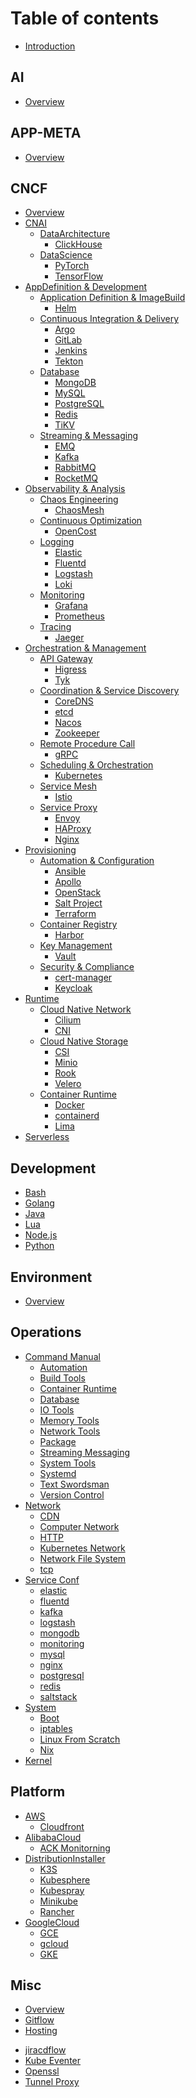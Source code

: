 # Table of contents

- [Introduction](/README.md)

## AI

- [Overview](AI/README.md)

## APP-META

- [Overview](APP-META/README.md)

## CNCF

- [Overview](CNCF/README.md)
- [CNAI](CNCF/CNAI/README.md)
  - [DataArchitecture]()
    - [ClickHouse](CNCF/CNAI/DataArchitecture/clickhouse.md)
  - [DataScience]()
    - [PyTorch](CNCF/CNAI/DataScience/pytorch.md)
    - [TensorFlow](CNCF/CNAI/DataScience/tensorflow.md)
- [AppDefinition & Development](CNCF/AppDefinitionDevelopment/README.md)
  - [Application Definition & ImageBuild]()
    - [Helm](CNCF/AppDefinitionDevelopment/ApplicationDefinitionImageBuild/helm.md)
  - [Continuous Integration & Delivery]()
    - [Argo](CNCF/AppDefinitionDevelopment/ContinuousIntegrationDelivery/argo.md)
    - [GitLab](CNCF/AppDefinitionDevelopment/ContinuousIntegrationDelivery/gitlab.md)
    - [Jenkins](CNCF/AppDefinitionDevelopment/ContinuousIntegrationDelivery/jenkins.md)
    - [Tekton](CNCF/AppDefinitionDevelopment/ContinuousIntegrationDelivery/tekton.md)
  - [Database]()
    - [MongoDB](CNCF/AppDefinitionDevelopment/Database/mongodb.md)
    - [MySQL](CNCF/AppDefinitionDevelopment/Database/mysql.md)
    - [PostgreSQL](CNCF/AppDefinitionDevelopment/Database/postgresql.md)
    - [Redis](CNCF/AppDefinitionDevelopment/Database/redis.md)
    - [TiKV](CNCF/AppDefinitionDevelopment/Database/tikv.md)
  - [Streaming & Messaging]()
    - [EMQ](CNCF/AppDefinitionDevelopment/StreamingMessaging/emqx.md)
    - [Kafka](CNCF/AppDefinitionDevelopment/StreamingMessaging/kafka.md)
    - [RabbitMQ](CNCF/AppDefinitionDevelopment/StreamingMessaging/rabbitmq.md)
    - [RocketMQ](CNCF/AppDefinitionDevelopment/StreamingMessaging/rocketmq.md)
- [Observability & Analysis](CNCF/ObservabilityAnalysis/README.md)
  - [Chaos Engineering]()
    - [ChaosMesh](CNCF/ObservabilityAnalysis/ChaosEngineering/chaosmesh.md)
  - [Continuous Optimization]()
    - [OpenCost](CNCF/ObservabilityAnalysis/ContinuousOptimization/opencost.md)
  - [Logging]()
    - [Elastic](CNCF/ObservabilityAnalysis/Logging/elastic.md)
    - [Fluentd](CNCF/ObservabilityAnalysis/Logging/fluentd.md)
    - [Logstash](CNCF/ObservabilityAnalysis/Logging/logstash.md)
    - [Loki](CNCF/ObservabilityAnalysis/Logging/loki.md)
  - [Monitoring]()
    - [Grafana](CNCF/ObservabilityAnalysis/Monitoring/grafana.md)
    - [Prometheus](CNCF/ObservabilityAnalysis/Monitoring/prometheus.md)
  - [Tracing]()
    - [Jaeger](CNCF/ObservabilityAnalysis/Tracing/jaeger.md)
- [Orchestration & Management](CNCF/OrchestrationManagement/README.md)
  - [API Gateway]()
    - [Higress](CNCF/OrchestrationManagement/APIGateway/higress.md)
    - [Tyk](CNCF/OrchestrationManagement/APIGateway/tyk.md)
  - [Coordination & Service Discovery]()
    - [CoreDNS](CNCF/OrchestrationManagement/CoordinationServiceDiscovery/coredns.md)
    - [etcd](CNCF/OrchestrationManagement/CoordinationServiceDiscovery/etcd.md)
    - [Nacos](CNCF/OrchestrationManagement/CoordinationServiceDiscovery/nacos.md)
    - [Zookeeper](CNCF/OrchestrationManagement/CoordinationServiceDiscovery/zookeeper.md)
  - [Remote Procedure Call]()
    - [gRPC](CNCF/OrchestrationManagement/RemoteProcedureCall/grpc.md)
  - [Scheduling & Orchestration]()
    - [Kubernetes](CNCF/OrchestrationManagement/SchedulingOrchestration/Kubernetes/README.md)
  - [Service Mesh]()
    - [Istio](CNCF/OrchestrationManagement/ServiceMesh/istio.md)
  - [Service Proxy]()
    - [Envoy](CNCF/OrchestrationManagement/ServiceProxy/envoy.md)
    - [HAProxy](CNCF/OrchestrationManagement/ServiceProxy/haproxy.md)
    - [Nginx](CNCF/OrchestrationManagement/ServiceProxy/nginx.md)
- [Provisioning](CNCF/Provisioning/README.md)
  - [Automation & Configuration]()
    - [Ansible](CNCF/Provisioning/AutomationConfiguration/ansible/README.md)
    - [Apollo](CNCF/Provisioning/AutomationConfiguration/apollo.md)
    - [OpenStack](CNCF/Provisioning/AutomationConfiguration/openstack.md)
    - [Salt Project](CNCF/Provisioning/AutomationConfiguration/saltproject/README.md)
    - [Terraform](CNCF/Provisioning/AutomationConfiguration/terraform.md)
  - [Container Registry]()
    - [Harbor](CNCF/Provisioning/ContainerRegistry/harbor.md)
  - [Key Management]()
    - [Vault](CNCF/Provisioning/KeyManagement/vault.md)
  - [Security & Compliance]()
    - [cert-manager](CNCF/Provisioning/SecurityCompliance/cert-manager.md)
    - [Keycloak](CNCF/Provisioning/SecurityCompliance/keycloak.md)
- [Runtime](CNCF/Runtime/README.md)
  - [Cloud Native Network]()
    - [Cilium](CNCF/Runtime/CloudNativeNetwork/cilium.md)
    - [CNI](CNCF/Runtime/CloudNativeNetwork/cni.md)
  - [Cloud Native Storage]()
    - [CSI](CNCF/Runtime/CloudNativeStorage/csi.md)
    - [Minio](CNCF/Runtime/CloudNativeStorage/minio.md)
    - [Rook](CNCF/Runtime/CloudNativeStorage/rook.md)
    - [Velero](CNCF/Runtime/CloudNativeStorage/velero.md)
  - [Container Runtime]()
    - [Docker](CNCF/Runtime/ContainerRuntime/Docker/README.md)
    - [containerd](CNCF/Runtime/ContainerRuntime/containerd.md)
    - [Lima](CNCF/Runtime/ContainerRuntime/lima.md)
- [Serverless](CNCF/Serverless/README.md)

## Development

- [Bash](Development/Bash/README.md)
- [Golang](Development/Golang/README.md)
- [Java](Development/Java/README.md)
- [Lua](Development/Lua/README.md)
- [Node.js](Development/Node.js/README.md)
- [Python](Development/Python/README.md)

## Environment

- [Overview](Environment/README.md)

## Operations

- [Command Manual](Operations/CommandManual/README.md)
  - [Automation](Operations/CommandManual/Automation.md)
  - [Build Tools](Operations/CommandManual/BuildTools.md)
  - [Container Runtime](Operations/CommandManual/ContainerRuntime.md)
  - [Database](Operations/CommandManual/Database.md)
  - [IO Tools](Operations/CommandManual/IOTools.md)
  - [Memory Tools](Operations/CommandManual/MemoryTools.md)
  - [Network Tools](Operations/CommandManual/NetworkTools.md)
  - [Package](Operations/CommandManual/Package.md)
  - [Streaming Messaging](Operations/CommandManual/StreamingMessaging.md)
  - [System Tools](Operations/CommandManual/SystemTools.md)
  - [Systemd](Operations/CommandManual/Systemd.md)
  - [Text Swordsman](Operations/CommandManual/TextSwordsman.md)
  - [Version Control](Operations/CommandManual/VersionControl.md)
- [Network](Operations/Network/README.md)
  - [CDN](Operations/Network/CDN.md)
  - [Computer Network](Operations/Network/computer-network.md)
  - [HTTP](Operations/Network/http.md)
  - [Kubernetes Network](Operations/Network/k8s-network.md)
  - [Network File System](Operations/Network/nfs.md)
  - [tcp](Operations/Network/tcp.md)
- [Service Conf](Operations/ServiceConf/README.md)
  - [elastic](Operations/ServiceConf/sc-elastic.md)
  - [fluentd](Operations/ServiceConf/sc-fluentd.md)
  - [kafka](Operations/ServiceConf/sc-kafka.md)
  - [logstash](Operations/ServiceConf/sc-logstash.md)
  - [mongodb](Operations/ServiceConf/sc-mongodb.md)
  - [monitoring](Operations/ServiceConf/sc-monitoring.md)
  - [mysql](Operations/ServiceConf/sc-mysqld.md)
  - [nginx](Operations/ServiceConf/sc-nginx.md)
  - [postgresql](Operations/ServiceConf/sc-postgresql.md)
  - [redis](Operations/ServiceConf/sc-redis.md)
  - [saltstack](Operations/ServiceConf/sc-saltstack.md)
- [System](Operations/System/README.md)
  - [Boot](Operations/System/boot.md)
  - [iptables](Operations/System/iptables.md)
  - [Linux From Scratch](Operations/System/lfs.md)
  - [Nix](Operations/System/nix.md)
- [Kernel](Operations/Kernel.md)

## Platform

- [AWS](Platform/AWS/README.md)
  - [Cloudfront](Platform/AWS/cloudfront.md)
- [AlibabaCloud](Platform/AlibabaCloud/README.md)
  - [ACK Monitorning](Platform/AlibabaCloud/ACK-monitoring.md)
- [DistributionInstaller](Platform/DistributionInstaller/README.md)
  - [K3S](Platform/DistributionInstaller/k3s.md)
  - [Kubesphere](Platform/DistributionInstaller/kubesphere.md)
  - [Kubespray](Platform/DistributionInstaller/kubespray.md)
  - [Minikube](Platform/DistributionInstaller/minikube.md)
  - [Rancher](Platform/DistributionInstaller/rancher.md)
- [GoogleCloud](Platform/GoogleCloud/README.md)
  - [GCE](Platform/GoogleCloud/gce.md)
  - [gcloud](Platform/GoogleCloud/gcloud.md)
  - [GKE](Platform/GoogleCloud/gke.md)

## Misc

- [Overview](Misc/README.md)
- [Gitflow](Misc/gitflow.md)
- [Hosting](Misc/hosting.md)
<!--* [Interview](Misc/interview.md)-->
- [jiracdflow](Misc/jiracdflow/README.md)
- [Kube Eventer](Misc/kube-eventer.md)
- [Openssl](Misc/openssl.md)
- [Tunnel Proxy](Misc/tunnel-proxy.md)
